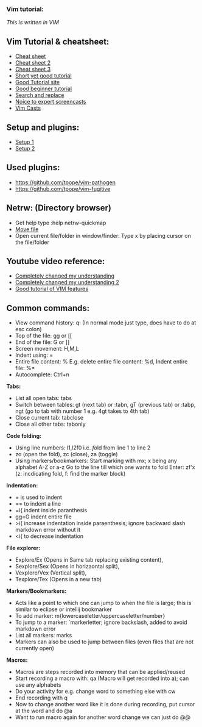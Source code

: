 ### Vim tutorial: 
*This is written in VIM*

## Vim Tutorial & cheatsheet:
- [Cheat sheet](https://github.com/Charmarder/_TEMPLATES_/wiki/Vim-Commands-Cheat-Sheet)
- [Cheat sheet 2](http://www.jrm4.com/How_I_use_technology/Vim_-_my_personal_cheatsheet_and_other_cool_things.html)
- [Cheat sheet 3](https://www.fprintf.net/vimCheatSheet.html)
- [Short yet good tutorial](https://spin.atomicobject.com/2016/04/19/vim-commands-cheat-sheet/)
- [Good Tutorial site](https://alvinalexander.com/linux/vim-vi-mode-editor-command-insert-mode)
- [Good beginner tutorial](https://www.linux.com/learn/vim-101-beginners-guide-vim)
- [Search and replace](https://vim.fandom.com/wiki/Search_and_replace)
- [Noice to expert screencasts](http://derekwyatt.org/vim/tutorials/novice/)
- [Vim Casts](http://vimcasts.org/episodes/archive/)

## Setup and plugins:
- [Setup 1](http://stevelosh.com/blog/2010/09/coming-home-to-vim/#why-i-switched-to-textmate)
- [Setup 2](https://github.com/vsouza/.vimrc)

## Used plugins:
- https://github.com/tpope/vim-pathogen
- https://github.com/tpope/vim-fugitive


## Netrw: (Directory browser)
- Get help type :help netrw-quickmap
- [Move file](https://til.hashrocket.com/posts/31d2f81172-move-a-file-with-netrw)
- Open current file/folder in window/finder: Type x by placing cursor on the file/folder

## Youtube video reference:
- [Completely changed my understanding](https://www.youtube.com/watch?v=wlR5gYd6um0)
- [Completely changed my understanding 2](https://stackoverflow.com/questions/1218390/what-is-your-most-productive-shortcut-with-vim/1220118#1220118) 
- [Good tutorial of VIM features](https://www.youtube.com/watch?v=5r6yzFEXajQ)


## Common commands:
- View command history: q: (In normal mode just type, does have to do at esc colon)
- Top of the file: gg or [[
- End of the file: G or ]]
- Screen movement: H,M,L
- Indent using: =
- Entire file content: % E.g. delete entire file content: %d, Indent entire file: %= 
- Autocomplete: Ctrl+n

__Tabs:__
- List all open tabs: tabs
- Switch between tables: gt (next tab) or :tabn, gT (previous tab) or :tabp, ngt (go to tab with number 1 e.g. 4gt takes to 4th tab)
- Close current tab: tabclose
- Close all other tabs: tabonly

__Code folding:__
- Using line numbers: l1,l2f0 i.e. *fo*ld from line 1 to line 2
- zo (open the fold), zc (close), za (toggle)
- Using markers/bookmarkers:
  Start marking with mx; x being any alphabet A-Z or a-z
  Go to the line till which one wants to fold
  Enter: zf'x (z: incdicating fold, f: find the marker block)

__Indentation:__
- = is used to indent
- == to indent a line
- =i{ indent inside paranthesis
- gg=G indent entire file
- \>i{ increase indentation inside paraenthesis; ignore backward slash markdown error without it
- \<i{ to decrease indentation

__File explorer:__
- Explore/Ex (Opens in Same tab replacing existing content), 
- Sexplore/Sex (Opens in horizaontal split),
- Vexplore/Vex (Vertical split),
- Texplore/Tex (Opens in a new tab)


__Markers/Bookmarkers:__
- Acts like a point to which one can jump to when the file is large; this is similar to eclipse or intellij bookmarker
- To add marker: m{lowercaseletter/uppercaseletter/number}
- To jump to a marker: \`markerletter; ignore backslash, added to avoid markdown error
- List all markers: marks
- Markers can also be used to jump between files (even files that are not currently open)

__Macros:__
- Macros are steps recorded into memory that can be applied/reused
- Start recording a macro with: qa (Macro will get recorded into a); can use any alphabets
- Do your activity for e.g. change word to something else with cw
- End recording with q
- Now to change another word like it is done during recording, put cursor at the word and do @a
- Want to run macro again for another word change we can just do @@
